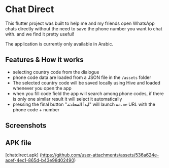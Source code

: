 # Chat Direct

This flutter project was built to help me and my friends open WhatsApp chats directly without the need to save the phone number you want to chat with. and we find it pretty useful! 

The application is currently only available in Arabic.

## Features & How it works
- selecting country code from the dialogue
- phone code data are loaded from a JSON file in the ```/assets``` folder
- The selected country code will be saved locally using Hive and loaded whenever you open the app
- when you fill code field the app will search among phone codes, if there is only one similar result it will select it automatically
- pressing the final button "ابدأ المحادثة" will launch ```wa.me``` URL with the phone code + number

## Screenshots

<!-- <img src="https://github.com/user-attachments/assets/d9c2cd8c-c173-4f61-923c-078251fd5f4c" width="400" />
<img src="https://github.com/user-attachments/assets/34379f71-4ad1-4f58-8396-354d35c2dbee" width="400" />
<img src="https://github.com/user-attachments/assets/9a0d7826-8ad2-4ccb-80b1-88a2e9b2dc1c" width="400" />
<img src="" width="400" /> -->


## APK file

[chatdirect.apk] (https://github.com/user-attachments/assets/536a624e-acef-4ec1-865d-b43e98d02490)
